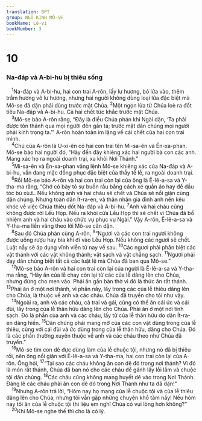 ```yaml
---
translation: BPT
group: NGŨ KINH MÔ-SE
bookName: Lê-vi 
bookNumber: 3
---
```


<div class="title"><h1>10</h1><h3>Na-đáp và A-bi-hu bị thiêu sống</h3></div>
<span class="verse le_10_1"> <sup>1</sup>Na-đáp và A-bi-hu, hai con trai A-rôn, lấy lư hương, bỏ lửa vào, thêm trầm hương vô lư hương, nhưng hai người không dùng loại lửa đặc biệt mà Mô-se đã dặn phải dùng trước mặt Chúa.</span>
<span class="verse le_10_2"><sup>2</sup>Một ngọn lửa từ Chúa loè ra đốt tiêu Na-đáp và A-bi-hu. Cả hai chết tức khắc trước mặt Chúa.<br/></span>
<span class="verse le_10_3"> <sup>3</sup>Mô-se bảo A-rôn rằng, “Đây là điều Chúa phán khi Ngài dặn, ‘Ta phải được tôn thánh qua mọi người đến gần ta; trước mặt dân chúng mọi người phải kính trọng ta.’” A-rôn hoàn toàn im lặng về cái chết của hai con trai mình.<br/></span>
<span class="verse le_10_4"> <sup>4</sup>Chú của A-rôn là U-xi-ên có hai con trai tên Mi-sa-ên và Ên-xa-phan. Mô-se bảo hai người đó, “Hãy đến đây khiêng xác hai người bà con các anh. Mang xác họ ra ngoài doanh trại, xa khỏi Nơi Thánh.”<br/></span>
<span class="verse le_10_5"> <sup>5</sup>Mi-sa-ên và Ên-xa-phan vâng lệnh Mô-se khiêng xác của Na-đáp và A-bi-hu, vẫn đang mặc đồng phục đặc biệt của thầy tế lễ, ra ngoài doanh trại.<br/></span>
<span class="verse le_10_6"> <sup>6</sup>Rồi Mô-se bảo A-rôn và hai con trai còn lại của ông là Ê-lê-a-sa và Y-tha-ma rằng, “Chớ có bày tỏ sự buồn rầu bằng cách xé quần áo hay để đầu tóc bù xù<a data-toggle="tooltip" data-placement="bottom" title="Xé quần áo và để tóc bù xù chứng tỏ người ấy đang than vãn về một người đã chết.">⚓</a>. Nếu không anh và hai cháu sẽ chết và Chúa sẽ nổi giận cùng dân chúng. Nhưng toàn dân Ít-ra-en, và thân nhân gia đình anh nên kêu khóc về việc Chúa thiêu đốt Na-đáp và A-bi-hu.</span>
<span class="verse le_10_7"><sup>7</sup>Anh và hai cháu cũng không được rời Lều Họp. Nếu ra khỏi cửa Lều Họp thì sẽ chết vì Chúa đã bổ nhiệm anh và hai cháu vào chức vụ phục vụ Ngài.” Vậy A-rôn, Ê-lê-a-sa và Y-tha-ma liền vâng theo lời Mô-se căn dặn.<br/></span>
<span class="verse le_10_8"> <sup>8</sup>Sau đó Chúa phán cùng A-rôn,</span>
<span class="verse le_10_9"><sup>9</sup>“Ngươi và các con trai ngươi không được uống rượu hay bia khi đi vào Lều Họp. Nếu không các ngươi sẽ chết. Luật nầy sẽ áp dụng vĩnh viễn từ nay về sau.</span>
<span class="verse le_10_10"><sup>10</sup>Các ngươi phải phân biệt các vật thánh với các vật không thánh; vật sạch và vật chẳng sạch.</span>
<span class="verse le_10_11"><sup>11</sup>Ngươi phải dạy dân chúng biết tất cả các luật lệ mà Chúa đã ban qua Mô-se.”<br/></span>
<span class="verse le_10_12"> <sup>12</sup>Mô-se bảo A-rôn và hai con trai còn lại của người là Ê-lê-a-sa và Y-tha-ma rằng, “Hãy ăn của lễ chay còn lại từ các của lễ dâng lên cho Chúa, nhưng đừng cho men vào. Phải ăn gần bàn thờ vì đó là thức ăn rất thánh.</span>
<span class="verse le_10_13"><sup>13</sup>Phải ăn ở một nơi thánh, vì phần nầy, lấy trong các của lễ thiêu dâng lên cho Chúa, là thuộc về anh và các cháu. Chúa đã truyền cho tôi như vậy.<br/></span>
<span class="verse le_10_14"> <sup>14</sup>Ngoài ra, anh và các cháu, cả trai và gái, cũng có thể ăn cái ức và cái đùi, lấy trong của lễ thân hữu dâng lên cho Chúa. Phải ăn ở một nơi tinh sạch. Đó là phần của anh và các cháu, lấy từ của lễ thân hữu do dân Ít-ra-en dâng hiến.</span>
<span class="verse le_10_15"><sup>15</sup>Dân chúng phải mang mỡ của các con vật dùng trong của lễ thiêu, cùng với cái đùi và ức dùng trong của lễ thân hữu, dâng cho Chúa. Đó là các phần thường xuyên thuộc về anh và các cháu theo như Chúa đã truyền.”<br/></span>
<span class="verse le_10_16"> <sup>16</sup>Mô-se tìm con dê đực dùng làm của lễ chuộc tội, nhưng nó đã bị thiêu rồi, nên ông nổi giận với Ê-lê-a-sa và Y-tha-ma, hai con trai còn lại của A-rôn. Ông hỏi,</span>
<span class="verse le_10_17"><sup>17</sup>“Tại sao các cháu không ăn con dê đó trong nơi thánh? Vì đó là món rất thánh, Chúa đã ban nó cho các cháu để gánh lấy lỗi lầm và chuộc tội dân chúng.</span>
<span class="verse le_10_18"><sup>18</sup>Các cháu cũng không mang huyết dê vào trong Nơi Thánh. Đáng lẽ các cháu phải ăn con dê đó trong Nơi Thánh như ta đã dặn!”<br/></span>
<span class="verse le_10_19"> <sup>19</sup>Nhưng A-rôn trả lời, “Hôm nay họ mang của lễ chuộc tội và của lễ thiêu dâng lên cho Chúa, nhưng tôi vẫn gặp những chuyện khổ tâm nầy! Nếu hôm nay tôi ăn của lễ chuộc tội thì liệu em nghĩ Chúa có vui lòng hơn không?”<br/></span>
<span class="verse le_10_20"> <sup>20</sup>Khi Mô-se nghe thế thì cho là có lý.<br/></span>
